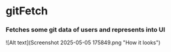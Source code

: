 # gitFetch

### Fetches some git data of users and represents into UI

![Alt text](Screenshot 2025-05-05 175849.png "How it looks")
